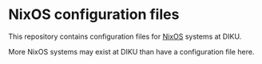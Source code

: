 # NixOS configuration files

This repository contains configuration files for
[NixOS](https://nixos.org/) systems at DIKU.

More NixOS systems may exist at DIKU than have a configuration file
here.
